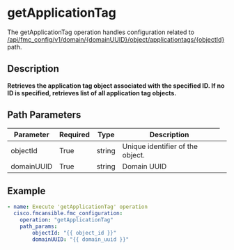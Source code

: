# getApplicationTag

The getApplicationTag operation handles configuration related to [/api/fmc_config/v1/domain/{domainUUID}/object/applicationtags/{objectId}](/paths//api/fmc_config/v1/domain/{domain_uuid}/object/applicationtags/{object_id}.md) path.&nbsp;
## Description
**Retrieves the application tag object associated with the specified ID. If no ID is specified, retrieves list of all application tag objects.**

## Path Parameters
| Parameter | Required | Type | Description |
| --------- | -------- | ---- | ----------- |
| objectId | True | string <td colspan=3> Unique identifier of the object. |
| domainUUID | True | string <td colspan=3> Domain UUID |

## Example
```yaml
- name: Execute 'getApplicationTag' operation
  cisco.fmcansible.fmc_configuration:
    operation: "getApplicationTag"
    path_params:
        objectId: "{{ object_id }}"
        domainUUID: "{{ domain_uuid }}"

```